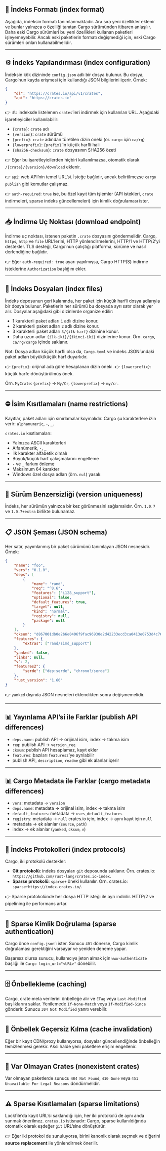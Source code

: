 ## 📑 İndeks Formatı (index format)

Aşağıda, indeksin formatı tanımlanmaktadır. Ara sıra yeni özellikler eklenir ve bunlar yalnızca o özelliği tanıtan Cargo sürümünden itibaren anlaşılır. Daha eski Cargo sürümleri bu yeni özellikleri kullanan paketleri işleyemeyebilir. Ancak eski paketlerin formatı değişmediği için, eski Cargo sürümleri onları kullanabilmelidir.

---

## ⚙️ İndeks Yapılandırması (index configuration)

İndeksin kök dizininde `config.json` adlı bir dosya bulunur. Bu dosya, Cargo’nun kayda erişmesi için kullandığı JSON bilgilerini içerir. Örnek:

```json
{
    "dl": "https://crates.io/api/v1/crates",
    "api": "https://crates.io"
}
```

👉 `dl`: indeksde listelenen `crates`’leri indirmek için kullanılan URL. Aşağıdaki işaretleyiciler kullanılabilir:

* `{crate}`: `crate` adı
* `{version}`: `crate` sürümü
* `{prefix}`: `crate` adından türetilen dizin öneki (ör. `cargo` için `ca/rg`)
* `{lowerprefix}`: `{prefix}`’in küçük harfli hali
* `{sha256-checksum}`: `crate` dosyasının SHA256 özeti

👉 Eğer bu işaretleyicilerden hiçbiri kullanılmazsa, otomatik olarak `/{crate}/{version}/download` eklenir.

👉 `api`: web API’nin temel URL’si. İsteğe bağlıdır, ancak belirtilmezse `cargo publish` gibi komutlar çalışmaz.

👉 `auth-required`: `true` ise, bu özel kayıt tüm işlemler (API istekleri, `crate` indirmeleri, sparse indeks güncellemeleri) için kimlik doğrulaması ister.

---

## 📥 İndirme Uç Noktası (download endpoint)

İndirme uç noktası, istenen paketin `.crate` dosyasını göndermelidir. Cargo, `https`, `http` ve `file` URL’lerini, HTTP yönlendirmelerini, HTTP/1 ve HTTP/2’yi destekler. TLS desteği, Cargo’nun çalıştığı platforma, sürüme ve nasıl derlendiğine bağlıdır.

👉 Eğer `auth-required: true` ayarı yapılmışsa, Cargo HTTP(S) indirme isteklerine `Authorization` başlığını ekler.

---

## 📂 İndeks Dosyaları (index files)

İndeks deposunun geri kalanında, her paket için küçük harfli dosya adlarıyla bir dosya bulunur. Paketlerin her sürümü bu dosyada ayrı satır olarak yer alır. Dosyalar aşağıdaki gibi dizinlerde organize edilir:

* 1 karakterli paket adları `1` adlı dizine konur.
* 2 karakterli paket adları `2` adlı dizine konur.
* 3 karakterli paket adları `3/{ilk-harf}` dizinine konur.
* Daha uzun adlar `{ilk-iki}/{ikinci-iki}` dizinlerine konur. Örn. `cargo`, `ca/rg/cargo` içinde saklanır.

Not: Dosya adları küçük harfli olsa da, `Cargo.toml` ve indeks JSON’undaki paket adları büyük/küçük harf duyarlıdır.

👉 `{prefix}`: orijinal ada göre hesaplanan dizin öneki.
👉 `{lowerprefix}`: küçük harfe dönüştürülmüş önek.

Örn. `MyCrate`: `{prefix}` → `My/Cr`, `{lowerprefix}` → `my/cr`.

---

## ⛔ İsim Kısıtlamaları (name restrictions)

Kayıtlar, paket adları için sınırlamalar koymalıdır. Cargo şu karakterlere izin verir: `alphanumeric`, `-`, `_`.

`crates.io` kısıtlamaları:

* Yalnızca ASCII karakterleri
* Alfanümerik, `-`, `_`
* İlk karakter alfabetik olmalı
* Büyük/küçük harf çakışmalarını engelleme
* `-` ve `_` farkını önleme
* Maksimum 64 karakter
* Windows özel dosya adları (örn. `nul`) yasak

---

## 🔢 Sürüm Benzersizliği (version uniqueness)

İndeks, her sürümün yalnızca bir kez görünmesini sağlamalıdır. Örn. `1.0.7` ve `1.0.7+extra` birlikte bulunamaz.

---

## 📋 JSON Şeması (JSON schema)

Her satır, yayımlanmış bir paket sürümünü tanımlayan JSON nesnesidir. Örnek:

```json
{
    "name": "foo",
    "vers": "0.1.0",
    "deps": [
        {
            "name": "rand",
            "req": "^0.6",
            "features": ["i128_support"],
            "optional": false,
            "default_features": true,
            "target": null,
            "kind": "normal",
            "registry": null,
            "package": null
        }
    ],
    "cksum": "d867001db0e2b6e0496f9fac96930e2d42233ecd3ca0413e0753d4c7695d289c",
    "features": {
        "extras": ["rand/simd_support"]
    },
    "yanked": false,
    "links": null,
    "v": 2,
    "features2": {
        "serde": ["dep:serde", "chrono?/serde"]
    },
    "rust_version": "1.60"
}
```

👉 `yanked` dışında JSON nesneleri eklendikten sonra değişmemelidir.

---

## 📊 Yayınlama API’si ile Farklar (publish API differences)

* `deps.name`: publish API → orijinal isim, index → takma isim
* `req`: publish API → `version_req`
* `cksum`: publish API hesaplamaz, kayıt ekler
* `features`: bazıları `features2`’ye ayrılabilir
* publish API, `description`, `readme` gibi ek alanlar içerir

---

## 📊 Cargo Metadata ile Farklar (cargo metadata differences)

* `vers`: metadata → `version`
* `deps.name`: metadata → orijinal isim, index → takma isim
* `default_features`: metadata → `uses_default_features`
* `registry`: metadata → `null` crates.io için, index → aynı kayıt için `null`
* metadata → ek alanlar (`source`, `path`)
* index → ek alanlar (`yanked`, `cksum`, `v`)

---

## 🔗 İndeks Protokolleri (index protocols)

Cargo, iki protokolü destekler:

* **Git protokolü**: indeks dosyaları `git` deposunda saklanır. Örn. crates.io: `https://github.com/rust-lang/crates.io-index`.
* **Sparse protokolü**: `sparse+` öneki kullanılır. Örn. crates.io: `sparse+https://index.crates.io/`.

👉 Sparse protokolünde her dosya HTTP isteği ile ayrı indirilir. HTTP/2 ve pipelining ile performans artar.

---

## 🔐 Sparse Kimlik Doğrulama (sparse authentication)

Cargo önce `config.json`’ı ister. Sunucu `401` dönerse, Cargo kimlik doğrulaması gerektiğini varsayar ve yeniden deneme yapar.

Başarısız olursa sunucu, kullanıcıya jeton almak için `www-authenticate` başlığı ile `Cargo login_url="<URL>"` dönebilir.

---

## 🗄️ Önbellekleme (caching)

Cargo, crate meta verilerini önbelleğe alır ve `ETag` veya `Last-Modified` başlıklarını saklar. Yenilemede `If-None-Match` veya `If-Modified-Since` gönderir. Sunucu `304 Not Modified` yanıtı verebilir.

---

## 🔄 Önbellek Geçersiz Kılma (cache invalidation)

Eğer bir kayıt CDN/proxy kullanıyorsa, dosyalar güncellendiğinde önbelleğin temizlenmesi gerekir. Aksi halde yeni paketlere erişim engellenir.

---

## 🚫 Var Olmayan Crates (nonexistent crates)

Var olmayan paketlerde sunucu `404 Not Found`, `410 Gone` veya `451 Unavailable For Legal Reasons` döndürmelidir.

---

## ⚠️ Sparse Kısıtlamaları (sparse limitations)

Lockfile’da kayıt URL’si saklandığı için, her iki protokolü de aynı anda sunmak önerilmez.
`crates.io` istisnadır: Cargo, sparse kullanıldığında otomatik olarak eşdeğer `git` URL’sine dönüştürür.

👉 Eğer iki protokol de sunuluyorsa, birini kanonik olarak seçmek ve diğerini **source replacement** ile yönlendirmek önerilir.
